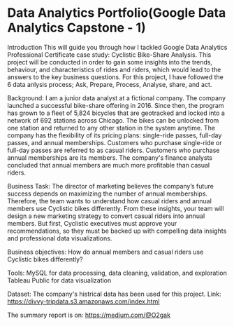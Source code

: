 # Data Analytics Portfolio(Google Data Analytics Capstone - 1)

Introduction
This will guide you through how I tackled Google Data Analytics Professional Certificate case study: Cyclistic Bike-Share Analysis. This project will be conducted in order to gain some insights into the trends, behaviour, and characteristics of rides and riders, which would lead to the answers to the key business questions. For this project, I have followed the 6 data anlysis process; Ask, Prepare, Process, Analyse, share, and act.

Background:
I am a junior data analyst at a fictional company. The company launched a successful bike-share offering in 2016. Since then, the program has grown to a fleet of 5,824 bicycles that are geotracked and locked into a network of 692 stations across Chicago. The bikes can be unlocked from one station and returned to any other station in the system anytime. The company has the flexibility of its pricing plans: single-ride passes, full-day passes, and annual memberships. Customers who purchase single-ride or full-day passes are referred to as casual riders. Customers who purchase annual memberships are its members.
The company's finance analysts concluded that annual members are much more profitable than casual riders.

Business Task:
The director of marketing believes the company’s future success depends on maximizing the number of annual memberships. Therefore, the team wants to understand how casual riders and annual members use Cyclistic bikes differently. From these insights, your team will design a new marketing strategy to convert casual riders into annual members. But first, Cyclistic executives must approve your recommendations, so they must be backed up with compelling data insights and professional data visualizations.

Business objectives:
How do annual members and casual riders use Cyclistic bikes differently?

Tools:
MySQL for data processing, data cleaning, validation, and exploration
Tableau Public for data visualization

Dataset:
The company's histrical data has been used for this project.
Link: https://divvy-tripdata.s3.amazonaws.com/index.html


The summary report is on:
https://medium.com/@O2gak

